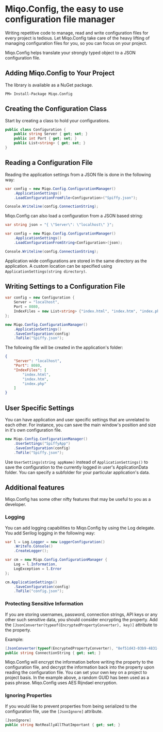 # Miqo.Config, the easy to use configuration file manager

Writing repetitive code to manage, read and write configuration files for every project is tedious. Let Miqo.Config take care of the heavy lifting of managing configuration files for you, so you can focus on your project.

Miqo.Config helps translate your strongly typed object to a JSON configuration file.

## Adding Miqo.Config to Your Project

The library is available as a NuGet package.

```
PM> Install-Package Miqo.Config
```

## Creating the Configuration Class

Start by creating a class to hold your configurations.

```csharp
public class Configuration {
	public string Server { get; set; }
	public int Port { get; set; }
	public List<string> { get; set; }
}
```

## Reading a Configuration File

Reading the application settings from a JSON file is done in the following way:

```csharp
var config = new Miqo.Config.ConfigurationManager()
	.ApplicationSettings()
	.LoadConfigurationFromFile<Configuration>("Spiffy.json");

Console.Writeline(config.ConnectionString);
```

Miqo.Config can also load a configuration from a JSON based string:

```csharp
var string json = "{ \"Server\": \"localhost\" }";

var config = new Miqo.Config.ConfigurationManager()
	.ApplicationSettings()
	.LoadConfigurationFromString<Configuration>(json);

Console.Writeline(config.ConnectionString);
```

Application wide configurations are stored in the same directory as the application. A custom location can be specified using ```ApplicationSettings(string directory)```.

## Writing Settings to a Configuration File

```csharp
var config = new Configuration {
	Server = "localhost",
	Port = 8080,
	IndexFiles = new List<string> {"index.html", "index.htm", "index.php"}
};

new Miqo.Config.ConfigurationManager()
	.ApplicationSettings()
	.SaveConfiguration(config)
	.ToFile("Spiffy.json");
```
The following file will be created in the application's folder:

```json
{
	"Server": "localhost",
	"Port": 8080,
	"IndexFiles": [
		"index.html",
		"index.htm",
		"index.php"
	]
}
```

## User Specific Settings

You can have application and user specific settings that are unrelated to each other. For instance, you can save the main window's position and size in it's own configuration file.

```csharp
new Miqo.Config.ConfigurationManager()
	.UserSettings("SpiffyApp")
	.SaveConfiguration(config)
	.ToFile("Spiffy.json");
```

Use ```UserSettings(string appName)``` instead of ```ApplicationSettings()``` to save the configuration to the currently logged in user's ApplicationData folder. You can specify a subfolder for your particular application's data.

## Additional features

Miqo.Config has some other nifty features that may be useful to you as a developer.

### Logging

You can add logging capabilities to Miqo.Config by using the Log delegate. You add Serilog logging in the following way:

```csharp
var l = Log.Logger = new LoggerConfiguration()
	.WriteTo.Console()
	.CreateLogger();

var cm = new Miqo.Config.ConfigurationManager {
	Log = l.Information,
	LogException = l.Error
};

cm.ApplicationSettings()
	.SaveConfiguration(config)
	.ToFile("config.json");
```

### Protecting Sensitive Information

If you are storing usernames, password, connection strings, API keys or any other such sensitive data, you should consider encrypting the property. Add the ```[JsonConverter(typeof(EncryptedPropertyConverter), key)]``` attribute to the property.

Example:

```csharp
[JsonConverter(typeof(EncryptedPropertyConverter), "8ef51d43-03b9-4831-b415-5c73d472340d")]
public string ConnectionString { get; set; }
```

Miqo.Config will encrypt the information before writing the property to the configuration file, and decrypt the information back into the property upon reading the configuration file. You can set your own key on a project to project basis. In the example above, a random GUID has been used as a pass phrase. Miqo.Config uses AES Rijndael encryption.


### Ignoring Properties

If you would like to prevent properties from being serialized to the configuration file, use the ```[JsonIgnore]``` attribute.

```csharp
[JsonIgnore]
public string NotReallyAllThatImportant { get; set; }
```
